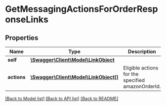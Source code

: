 # GetMessagingActionsForOrderResponseLinks

## Properties
Name | Type | Description | Notes
------------ | ------------- | ------------- | -------------
**self** | [**\Swagger\Client\Model\LinkObject**](LinkObject.md) |  | 
**actions** | [**\Swagger\Client\Model\LinkObject[]**](LinkObject.md) | Eligible actions for the specified amazonOrderId. | 

[[Back to Model list]](../README.md#documentation-for-models) [[Back to API list]](../README.md#documentation-for-api-endpoints) [[Back to README]](../README.md)


